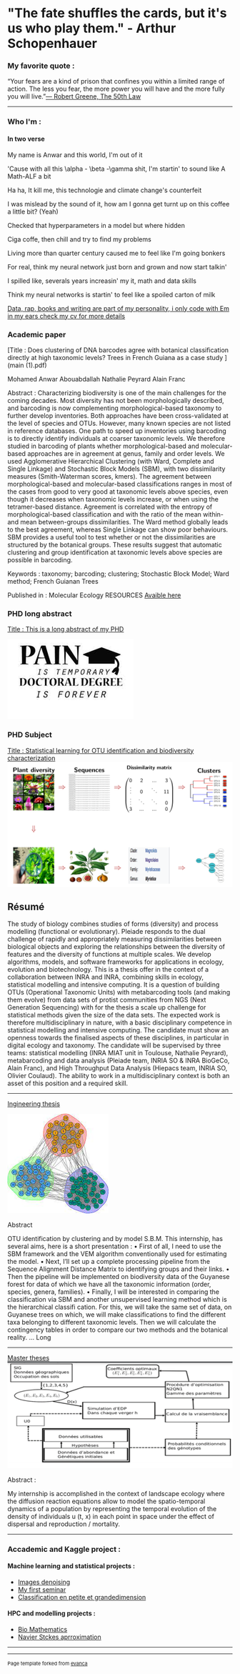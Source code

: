 
# "The fate shuffles the cards, but it's us who play them." - Arthur Schopenhauer



### My favorite quote :

“Your fears are a kind of prison that confines you within a limited range of action. The less you fear, the more power you will have and the more fully you will live.”[― Robert Greene, The 50th Law](https://www.amazon.fr/50th-Law-50-Cent/dp/006177460X)

---

### Who I'm : 

#### In two verse 

My name is Anwar and this world, I'm out of it 

'Cause with all this \alpha - \beta -\gamma shit, I'm startin' to sound like A Math-ALF a bit

Ha ha, It kill me, this technologie and climate change's counterfeit

I was mislead by the sound of it, how am I gonna get turnt up on this coffee a little bit? (Yeah)



Checked that hyperparameters in a model but where hidden 

Ciga coffe, then chill and try to find my problems

Living more than quarter century caused me to feel like I'm going bonkers

For real, think my neural network just born and grown and now start talkin'

I spilled like, severals years increasin' my it, math and data skills

Think my neural networks is startin' to feel like a spoiled carton of milk

 
[Data, rap, books and writing are part of my personality, i only code with Em in my ears check my cv for more details](ABOUABDALLAH_MAy.pdf) 

### Academic paper
[Title : Does clustering of DNA barcodes agree with botanical classification directly at high taxonomic levels? Trees in French Guiana as a case study
](main (1).pdf)

Mohamed Anwar Abouabdallah  Nathalie Peyrard  Alain Franc 

Abstract : Characterizing biodiversity is one of the main challenges for the coming decades. Most diversity has not been morphologically described, and barcoding is now complementing morphological-based taxonomy to further develop inventories. Both approaches have been cross-validated at the level of species and OTUs. However, many known species are not listed in reference databases. One path to speed up inventories using barcoding is to directly identify individuals at coarser taxonomic levels. We therefore studied in barcoding of plants whether morphological-based and molecular-based approaches are in agreement at genus, family and order levels. We used Agglomerative Hierarchical Clustering (with Ward, Complete and Single Linkage) and Stochastic Block Models (SBM), with two dissimilarity measures (Smith-Waterman scores, kmers). The agreement between morphological-based and molecular-based classifications ranges in most of the cases from good to very good at taxonomic levels above species, even though it decreases when taxonomic levels increase, or when using the tetramer-based distance. Agreement is correlated with the entropy of morphological-based classification and with the ratio of the mean within- and mean between-groups dissimilarities. The Ward method globally leads to the best agreement, whereas Single Linkage can show poor behaviours. SBM provides a useful tool to test whether or not the dissimilarities are structured by the botanical groups. These results suggest that automatic clustering and group identification at taxonomic levels above species are possible in barcoding.


Keywords : taxonomy; barcoding; clustering; Stochastic Block Model; Ward method; French Guianan Trees


Published in : Molecular Ecology RESOURCES [Avaible here](https://onlinelibrary.wiley.com/doi/10.1111/1755-0998.13579)


### PHD long abstract 
[Title : This is a long abstract of my PHD ](LivretMain.pdf)


<img src="images/phdimage.jpeg?raw=true"/>


### PHD Subject 

[Title : Statistical learning for OTU identification and biodiversity characterization ](/pdf/nvtemp.pdf)
<img src="images/premierpage.png?raw=true"/>
## Résumé
The study of biology combines studies of forms (diversity) and process modelling (functional or evolutionary). Pleiade responds to the dual challenge of rapidly and appropriately measuring dissimilarities between biological objects and exploring the relationships between the diversity of features and the diversity of functions at multiple scales. We develop algorithms, models, and software frameworks for applications in ecology, evolution and biotechnology. This is a thesis offer in the context of a collaboration between INRA and INRA, combining skills in ecology, statistical modelling and intensive computing. It is a question of building OTUs (Operational Taxonomic Units) with metabarcoding tools (and making them evolve) from data sets of protist communities from NGS (Next Generation Sequencing) with for the thesis a scale up challenge for statistical methods given the size of the data sets. The expected work is therefore multidisciplinary in nature, with a basic disciplinary competence in statistical modelling and intensive computing. The candidate must show an openness towards the finalised aspects of these disciplines, in particular in digital ecology and taxonomy. The candidate will be supervised by three teams: statistical modelling (INRA MIAT unit in Toulouse, Nathalie Peyrard), metabarcoding and data analysis (Pleiade team, INRIA SO & INRA BioGeCo, Alain Franc), and High Throughput Data Analysis (Hiepacs team, INRIA SO, Olivier Coulaud). The ability to work in a multidisciplinary context is both an asset of this position and a required skill.

---
[Ingineering thesis ](/pdf/2019_08_Stage_5A_MAM_ABOUABDALLAH_MohamedAnwar.pdf)

<img src="images/sbm.jpeg?raw=true"/>

Abstract


OTU identification by clustering and by model S.B.M.
 This internship, has several aims, here is a short presentation :
• First of all, I need to use the SBM framework and the VEM algorithm conventionally used for
estimating the model.
• Next, I’ll set up a complete processing pipeline from the Sequence Alignment Distance Matrix
to identifying groups and their links.
• Then the pipeline will be implemented on biodiversity data of the Guyanese forest for data of
which we have all the taxonomic information (order, species, genera, families).
• Finally, I will be interested in comparing the classification via SBM and another unsupervised
learning method which is the hierarchical classifi cation. For this, we will take the same set
of data, on Guyanese trees on which, we will make classifications to find the different taxa
belonging to different taxonomic levels. Then we will calculate the contingency tables in order
to compare our two methods and the botanical reality.
...
Long

---
[Master theses](1583720339634.pdf)
<img src="images/stage.PNG?raw=tru "/>

Abstract :

My internship is accomplished in the context of landscape ecology where the diffusion reaction equations allow to model the spatio-temporal dynamics of a population by representing the temporal evolution of the density of individuals u (t, x) in each point in space under the effect of dispersal and reproduction / mortality.

---

### Accademic and Kaggle project :


#### Machine learning and statistical projects :
- [Images denoising](projetrapport.pdf)
- [My first seminar](https://www.youtube.com/watch?v=RQHirehHPFE&ab_channel=DynaforDynafor)
- [Classification en petite et grandedimension](pdf/ProjetClassification.pdf)

#### HPC and modelling projects :
- [Bio Mathematics ](tp1bis.pdf)
- [Navier Stckes aprroximation](Tp2-abouabda.pdf)

---




---
<p style="font-size:11px">Page template forked from <a href="https://github.com/evanca/quick-portfolio">evanca</a></p>
<!-- Remove above link if you don't want to attibute -->
